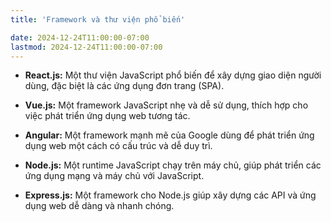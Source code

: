 ```yaml
---
title: 'Framework và thư viện phổ biến'

date: 2024-12-24T11:00:00-07:00
lastmod: 2024-12-24T11:00:00-07:00
---
```


- **React.js:** Một thư viện JavaScript phổ biến để xây dựng giao diện người dùng, đặc biệt là các ứng dụng đơn trang (SPA).

- **Vue.js:** Một framework JavaScript nhẹ và dễ sử dụng, thích hợp cho việc phát triển ứng dụng web tương tác.

- **Angular:** Một framework mạnh mẽ của Google dùng để phát triển ứng dụng web một cách có cấu trúc và dễ duy trì.

- **Node.js:** Một runtime JavaScript chạy trên máy chủ, giúp phát triển các ứng dụng mạng và máy chủ với JavaScript.

- **Express.js:** Một framework cho Node.js giúp xây dựng các API và ứng dụng web dễ dàng và nhanh chóng.